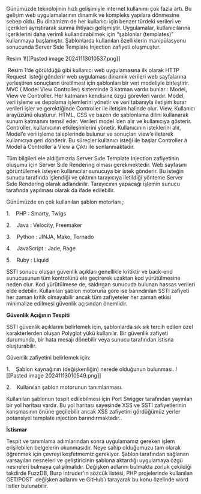 
Günümüzde teknolojinin hızlı gelişimiyle internet kullanımı çok fazla artı. Bu gelişim web uygulamalarının dinamik ve kompleks yapılara dönmesine sebep oldu. Bu dinamizm de her kullanıcı için benzer türdeki verileri ve içerikleri ayrıştırarak sunma ihtiyacı gelişmiştir. Uygulamalar, kullanıcılarına içeriklerini daha verimli kullandırabilmek için “şablonlar (templates)” kullanmaya başlamıştır. Şablonlarda kullanılan özelliklerin manipülasyonu sonucunda Server Sıde Template Injection zafiyeti oluşmuştur.

Resim 1![[Pasted image 20241113010537.png]]

 Resim 1‘de görüldüğü gibi kullanıcı web uygulamasına ilk olarak HTTP Request  isteği gönderir web uygulaması dinamik verileri web sayfalarına yerleştiren sonuçların üretilmesi için şablonları bir veri modeliyle birleştirir. MVC ( Model View Controller) sisteminde 3 katman vardır bunlar : Model, View ve Controller. Her katmanın kendisine özgü görevleri vardır. Model, veri işleme ve depolama işlemlerini yönetir ve veri tabanıyla iletişim kurar verileri işler ve gerektiğinde Controller ile iletişim halinde olur. View, Kullanıcı arayüzünü oluşturur. HTML, CSS ve bazen de şablonlama dilini kullanarak sunum katmanını temsil eder. Verileri model ’den alır ve kullanıcıya gösterir. Controller, kullanıcının etkileşimlerini yönetir. Kullanıcının isteklerini alır, Model’e veri işleme taleplerinde bulunur ve sonuçları view’e ileterek kullanıcıya geri dönderir. Bu süreçler kullanıcı isteği ile başlar Controller à Model à Controller à View à Çıktı ile sonlanmaktadır.

Tüm bilgileri ele aldığımızda Server Sıde Template Injection zafiyetinin oluşumu için Server Sıde Rendering olması gerekmektedir. Web sayfasını görüntülemek isteyen kullanıcılar sunucuya bir istek gönderir. Bu isteğin sunucu tarafında işlendiği ve çıktının tarayıcıya iletildiği yönteme Server Sıde Rendering olarak adlandırılır. Tarayıcının yapacağı işlemin sunucu tarafında yapılması olarak da ifade edilebilir.

Günümüzde en çok kullanılan şablon motorları ;

1.    PHP : Smarty, Twigs

2.    Java : Velocity, Freemaker

3.    Python : JINJA, Mako, Tornado

4.    JavaScript : Jade, Rage

5.    Ruby : Liquid 

SSTI sonucu oluşan güvenlik açıkları genellikle kritiktir ve back-end sunucusunun tüm kontrolünü ele geçirerek uzaktan kod yürütülmesine neden olur. Kod yürütülmese de, saldırgan sunucuda bulunan hassas verileri elde edebilir. Kullanılan şablon motoruna göre ise barındırılan SSTI zafiyeti her zaman kritik olmayabilir ancak tüm zafiyeteler her zaman etkisi minimalize edilmesi güvenlik açısından önemlidir.

**Güvenlik Açığının Tespiti**

SSTI güvenlik açıklarını belirlemek için, şablonlarda sık sık tercih edilen özel karakterlerden oluşan Polyglot yükü kullanılır. Bir güvenlik zafiyeti durumunda, bir hata mesajı dönebilir veya sunucu tarafından istisna oluşturabilir.

Güvenlik zafiyetini belirlemek için:

1.    Şablon kaynağının (değişkenliğin) nerede olduğunun bulunması.
![[Pasted image 20241113010549.png]]

2.    Kullanılan şablon motorunun tanımlanması.

Kullanılan şablonun tespit edilebilmesi için Port Swigger tarafından yayınlan bir yol haritası vardır. Bu yol haritası sayesinde XSS ve SSTI zafiyetlerinin karışmasının önüne geçilebilir ancak XSS zafiyetini gördüğümüz yerler potansiyel template ınjection barındırmaktadır..

**İstismar**

Tespit ve tanımlama adımlarından sonra uygulamamız gereken işlem erişilebilen belgelerin okunmasıdır. Neye sahip olduğumuzu tam olarak öğrenmek için çevreyi keşfetmemiz gerekiyor. Şablon tarafından sağlanan varsayılan nesneleri ve geliştiricinin şablona aktardığı uygulamaya özgü nesneleri bulmaya çalışılmalıdır. Değişken adlarını bulmakta zorluk çekildiği takdirde FuzzDB, Burp Intruder’ın sözcük listesi, PHP projelerinde kullanılan GET/POST  değişken adlarını ve GitHub’ı tarayarak bu konu özelinde word listler bulunabilir.